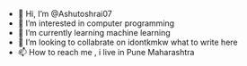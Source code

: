 - 👋 Hi, I’m @Ashutoshrai07
- 👀 I’m interested in computer programming
- 🌱 I’m currently learning machine learning
- 💞️ I’m looking to collabrate on idontkmkw what to write here
- 📫 How to reach me , i live in Pune Maharashtra

<!---
Ashutoshrai07/Ashutoshrai07 is a ✨ special ✨ repository because its `README.md` (this file) appears on your GitHub profile.
You can click the Preview link to take a look at your changes.
--->
